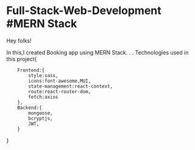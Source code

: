 # Full-Stack-Web-Development #MERN Stack

Hey folks! 

In this,I created Booking app using MERN Stack.
.
.
Technologies used in this project{

        Frontend:{
            style:sass,
            icons:font-awesome,MUI,
            state-management:react-context,
            route:react-router-dom,
            fetch:axios
        },
        Backend:{
            mongoose,
            bcryptjs,
            JWT,
        }

}





